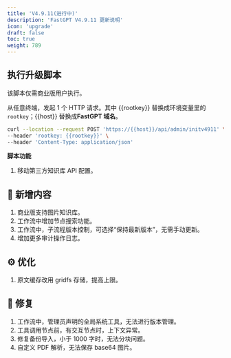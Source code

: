 ```yaml
---
title: 'V4.9.11(进行中)'
description: 'FastGPT V4.9.11 更新说明'
icon: 'upgrade'
draft: false
toc: true
weight: 789
---
```


## 执行升级脚本

该脚本仅需商业版用户执行。

从任意终端，发起 1 个 HTTP 请求。其中 {{rootkey}} 替换成环境变量里的 `rootkey`；{{host}} 替换成**FastGPT 域名**。

```bash
curl --location --request POST 'https://{{host}}/api/admin/initv4911' \
--header 'rootkey: {{rootkey}}' \
--header 'Content-Type: application/json'
```

**脚本功能**

1. 移动第三方知识库 API 配置。

## 🚀 新增内容

1. 商业版支持图片知识库。
2. 工作流中增加节点搜索功能。
3. 工作流中，子流程版本控制，可选择“保持最新版本”，无需手动更新。
4. 增加更多审计操作日志。

## ⚙️ 优化

1. 原文缓存改用 gridfs 存储，提高上限。

## 🐛 修复

1. 工作流中，管理员声明的全局系统工具，无法进行版本管理。
2. 工具调用节点前，有交互节点时，上下文异常。
3. 修复备份导入，小于 1000 字时，无法分块问题。
4. 自定义 PDF 解析，无法保存 base64 图片。